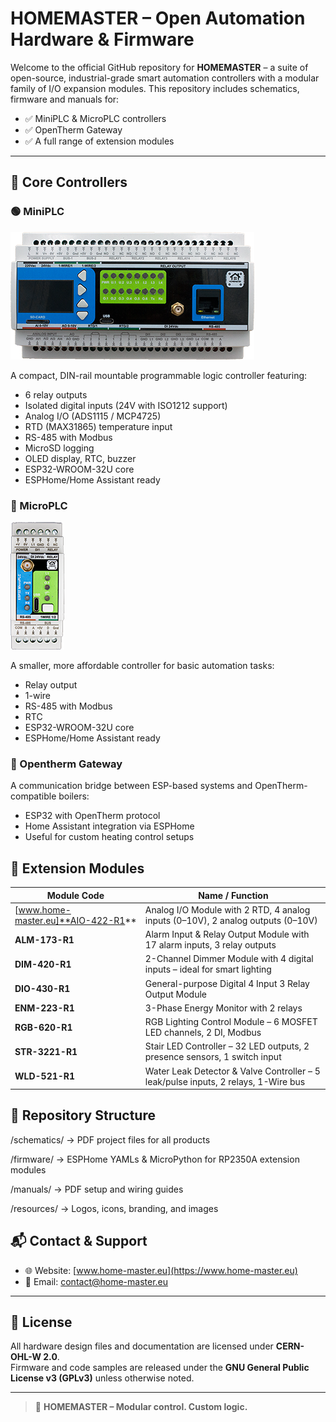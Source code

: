 # HOMEMASTER – Open Automation Hardware & Firmware

Welcome to the official GitHub repository for **HOMEMASTER** – a suite of open-source, industrial-grade smart automation controllers with a modular family of I/O expansion modules. 
This repository includes schematics, firmware and manuals for:

- ✅ MiniPLC & MicroPLC controllers  
- ✅ OpenTherm Gateway  
- ✅ A full range of extension modules  

---

## 🔧 Core Controllers

### 🟢 MiniPLC
![HomeMaster MiniPLC](https://github.com/isystemsautomation/HOMEMASTER/blob/main/MiniPLC/Images/MiniPLC2.png "HomeMaster MiniPLC")

A compact, DIN-rail mountable programmable logic controller featuring:
- 6 relay outputs
- Isolated digital inputs (24V with ISO1212 support)
- Analog I/O (ADS1115 / MCP4725)
- RTD (MAX31865) temperature input
- RS-485 with Modbus
- MicroSD logging
- OLED display, RTC, buzzer
- ESP32-WROOM-32U core
- ESPHome/Home Assistant ready

### 🔵 MicroPLC
![HomeMaster MicroPLC](https://github.com/isystemsautomation/HOMEMASTER/blob/main/MicroPLC/Images/MicroPLC.png "HomeMaster MicroPLC")

A smaller, more affordable controller for basic automation tasks:
- Relay output
- 1-wire
- RS-485 with Modbus
- RTC
- ESP32-WROOM-32U core
- ESPHome/Home Assistant ready

### 🔶 Opentherm Gateway
A communication bridge between ESP-based systems and OpenTherm-compatible boilers:
- ESP32 with OpenTherm protocol
- Home Assistant integration via ESPHome
- Useful for custom heating control setups

## 🧩 Extension Modules

| Module Code    | Name / Function |
|----------------|------------------|
| [www.home-master.eu]**AIO-422-R1** | Analog I/O Module with 2 RTD, 4 analog inputs (0–10V), 2 analog outputs (0–10V) |
| **ALM-173-R1** | Alarm Input & Relay Output Module with 17 alarm inputs, 3 relay outputs |
| **DIM-420-R1** | 2-Channel Dimmer Module with 4 digital inputs – ideal for smart lighting |
| **DIO-430-R1** | General-purpose Digital 4 Input 3 Relay Output Module |
| **ENM-223-R1** | 3-Phase Energy Monitor with 2 relays |
| **RGB-620-R1** | RGB Lighting Control Module – 6 MOSFET LED channels, 2 DI, Modbus |
| **STR-3221-R1**| Stair LED Controller – 32 LED outputs, 2 presence sensors, 1 switch input |
| **WLD-521-R1** | Water Leak Detector & Valve Controller – 5 leak/pulse inputs, 2 relays, 1-Wire bus |

## 📁 Repository Structure

/schematics/ → PDF project files for all products

/firmware/ → ESPHome YAMLs & MicroPython for RP2350A extension modules

/manuals/ → PDF setup and wiring guides

/resources/ → Logos, icons, branding, and images

## 📬 Contact & Support

- 🌐 Website: [www.home-master.eu](https://www.home-master.eu)  
- 📧 Email: contact@home-master.eu

---

## 📄 License

All hardware design files and documentation are licensed under **CERN-OHL-W 2.0**.  
Firmware and code samples are released under the **GNU General Public License v3 (GPLv3)** unless otherwise noted.

---

> 🔧 **HOMEMASTER – Modular control. Custom logic.**
